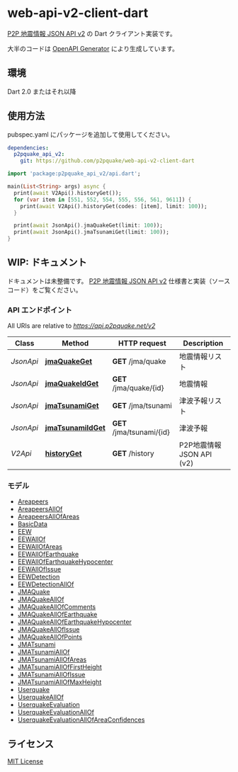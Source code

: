# web-api-v2-client-dart

[P2P 地震情報 JSON API v2](https://www.p2pquake.net/json_api_v2/) の Dart クライアント実装です。

大半のコードは [OpenAPI Generator](https://openapi-generator.tech) により生成しています。

## 環境

Dart 2.0 またはそれ以降

## 使用方法

pubspec.yaml にパッケージを追加して使用してください。

```yaml
dependencies:
  p2pquake_api_v2:
    git: https://github.com/p2pquake/web-api-v2-client-dart
```

```dart
import 'package:p2pquake_api_v2/api.dart';

main(List<String> args) async {
  print(await V2Api().historyGet());
  for (var item in [551, 552, 554, 555, 556, 561, 9611]) {
    print(await V2Api().historyGet(codes: [item], limit: 100));
  }

  print(await JsonApi().jmaQuakeGet(limit: 100));
  print(await JsonApi().jmaTsunamiGet(limit: 100));
}
```

## WIP: ドキュメント

ドキュメントは未整備です。 [P2P 地震情報 JSON API v2](https://www.p2pquake.net/json_api_v2/) 仕様書と実装（ソースコード）をご覧ください。

### API エンドポイント

All URIs are relative to *https://api.p2pquake.net/v2*

Class | Method | HTTP request | Description
------------ | ------------- | ------------- | -------------
*JsonApi* | [**jmaQuakeGet**](doc//JsonApi.md#jmaquakeget) | **GET** /jma/quake | 地震情報リスト
*JsonApi* | [**jmaQuakeIdGet**](doc//JsonApi.md#jmaquakeidget) | **GET** /jma/quake/{id} | 地震情報
*JsonApi* | [**jmaTsunamiGet**](doc//JsonApi.md#jmatsunamiget) | **GET** /jma/tsunami | 津波予報リスト
*JsonApi* | [**jmaTsunamiIdGet**](doc//JsonApi.md#jmatsunamiidget) | **GET** /jma/tsunami/{id} | 津波予報
*V2Api* | [**historyGet**](doc//V2Api.md#historyget) | **GET** /history | P2P地震情報 JSON API (v2)

### モデル

 - [Areapeers](doc//Areapeers.md)
 - [AreapeersAllOf](doc//AreapeersAllOf.md)
 - [AreapeersAllOfAreas](doc//AreapeersAllOfAreas.md)
 - [BasicData](doc//BasicData.md)
 - [EEW](doc//EEW.md)
 - [EEWAllOf](doc//EEWAllOf.md)
 - [EEWAllOfAreas](doc//EEWAllOfAreas.md)
 - [EEWAllOfEarthquake](doc//EEWAllOfEarthquake.md)
 - [EEWAllOfEarthquakeHypocenter](doc//EEWAllOfEarthquakeHypocenter.md)
 - [EEWAllOfIssue](doc//EEWAllOfIssue.md)
 - [EEWDetection](doc//EEWDetection.md)
 - [EEWDetectionAllOf](doc//EEWDetectionAllOf.md)
 - [JMAQuake](doc//JMAQuake.md)
 - [JMAQuakeAllOf](doc//JMAQuakeAllOf.md)
 - [JMAQuakeAllOfComments](doc//JMAQuakeAllOfComments.md)
 - [JMAQuakeAllOfEarthquake](doc//JMAQuakeAllOfEarthquake.md)
 - [JMAQuakeAllOfEarthquakeHypocenter](doc//JMAQuakeAllOfEarthquakeHypocenter.md)
 - [JMAQuakeAllOfIssue](doc//JMAQuakeAllOfIssue.md)
 - [JMAQuakeAllOfPoints](doc//JMAQuakeAllOfPoints.md)
 - [JMATsunami](doc//JMATsunami.md)
 - [JMATsunamiAllOf](doc//JMATsunamiAllOf.md)
 - [JMATsunamiAllOfAreas](doc//JMATsunamiAllOfAreas.md)
 - [JMATsunamiAllOfFirstHeight](doc//JMATsunamiAllOfFirstHeight.md)
 - [JMATsunamiAllOfIssue](doc//JMATsunamiAllOfIssue.md)
 - [JMATsunamiAllOfMaxHeight](doc//JMATsunamiAllOfMaxHeight.md)
 - [Userquake](doc//Userquake.md)
 - [UserquakeAllOf](doc//UserquakeAllOf.md)
 - [UserquakeEvaluation](doc//UserquakeEvaluation.md)
 - [UserquakeEvaluationAllOf](doc//UserquakeEvaluationAllOf.md)
 - [UserquakeEvaluationAllOfAreaConfidences](doc//UserquakeEvaluationAllOfAreaConfidences.md)

## ライセンス

[MIT License](./LICENSE)